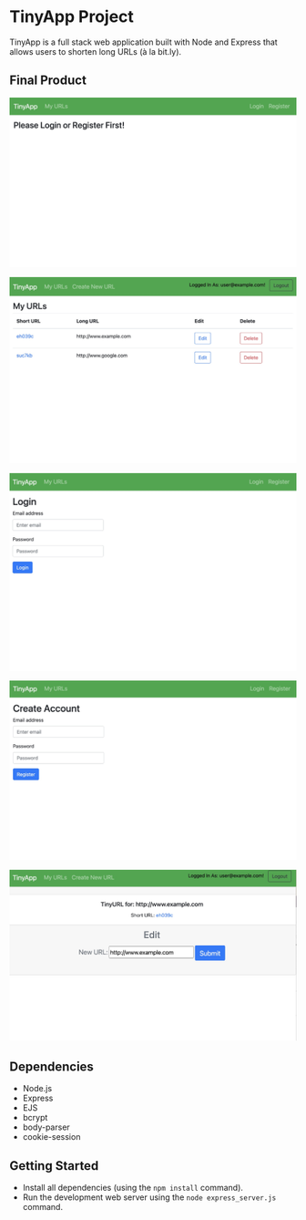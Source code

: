 # TinyApp Project

TinyApp is a full stack web application built with Node and Express that allows users to shorten long URLs (à la bit.ly).

## Final Product

!["Home Page Without Login"](./images/homePage.png)

!["Home Page After Login"](./images/HomePageAfterLogin.png)

!["Login Page"](./images/LoginPage.png)

!["Register Page"](./images/RegisterPage.png)

!["Url/:id Page"](./images/Urlid.png)

## Dependencies

- Node.js
- Express
- EJS
- bcrypt
- body-parser
- cookie-session

## Getting Started

- Install all dependencies (using the `npm install` command).
- Run the development web server using the `node express_server.js` command.

